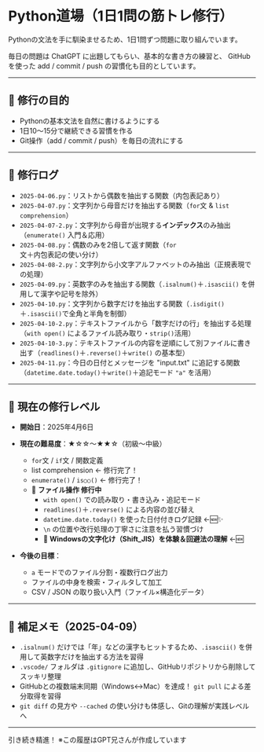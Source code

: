 # Python道場（1日1問の筋トレ修行）

Pythonの文法を手に馴染ませるため、1日1問ずつ問題に取り組んでいます。

毎日の問題は ChatGPT に出題してもらい、基本的な書き方の練習と、
GitHub を使った add / commit / push の習慣化も目的としています。

---

## 🥋 修行の目的

- Pythonの基本文法を自然に書けるようにする
- 1日10〜15分で継続できる習慣を作る
- Git操作（add / commit / push）を毎日の流れにする

---

## 📅 修行ログ

- `2025-04-06.py`：リストから偶数を抽出する関数（内包表記あり）
- `2025-04-07.py`：文字列から母音だけを抽出する関数（`for`文 & `list comprehension`）
- `2025-04-07-2.py`：文字列から母音が出現する**インデックス**のみ抽出（`enumerate()` 入門＆応用）
- `2025-04-08.py`：偶数のみを2倍して返す関数（`for`文＋内包表記の使い分け）
- `2025-04-08-2.py`：文字列から小文字アルファベットのみ抽出（正規表現での処理）
- `2025-04-09.py`：英数字のみを抽出する関数（`.isalnum()`＋`.isascii()` を併用して漢字や記号を除外）
- `2025-04-10.py`：文字列から数字だけを抽出する関数（`.isdigit()`＋`.isascii()`で全角と半角を制御）
- `2025-04-10-2.py`：テキストファイルから「数字だけの行」を抽出する処理（`with open()` によるファイル読み取り・`strip()`活用）
- `2025-04-10-3.py`：テキストファイルの内容を逆順にして別ファイルに書き出す（`readlines()`＋`.reverse()`＋`write()` の基本型）
- `2025-04-11.py`：今日の日付とメッセージを "input.txt" に追記する関数（`datetime.date.today()`＋`write()`＋追記モード `"a"` を活用）

---

## 🧗 現在の修行レベル

- **開始日**：2025年4月6日
- **現在の難易度**：★☆☆〜★★☆（初級〜中級）
  - `for`文 / `if`文 / 関数定義
  - list comprehension ← 修行完了！
  - `enumerate()` / `is○○()` ← 修行完了！
  - 📁 **ファイル操作 修行中**
    - `with open()` での読み取り・書き込み・追記モード
    - `readlines()`＋`.reverse()` による内容の並び替え
    - `datetime.date.today()` を使った日付付きログ記録 ←🆕✨
    - `\n` の位置や改行処理の丁寧さに注意を払う習慣づけ
    - 🧠 **Windowsの文字化け（Shift_JIS）を体験＆回避法の理解** ←🆕

- **今後の目標**：
  - `a` モードでのファイル分割・複数行ログ出力
  - ファイルの中身を検索・フィルタして加工
  - CSV / JSON の取り扱い入門（ファイル×構造化データ）
  
---

## 📝 補足メモ（2025-04-09）

- `.isalnum()` だけでは「年」などの漢字もヒットするため、`.isascii()` を併用して英数字だけを抽出する方法を習得
- `.vscode/` フォルダは `.gitignore` に追加し、GitHubリポジトリから削除してスッキリ整理
- GitHubとの複数端末同期（Windows↔Mac）を達成！ `git pull` による差分取得を習得
- `git diff` の見方や `--cached` の使い分けも体感し、Gitの理解が実践レベルへ

---

引き続き精進！
※この履歴はGPT兄さんが作成しています